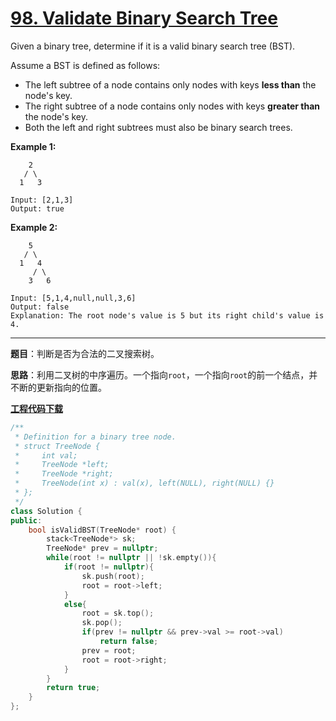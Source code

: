 # [98. Validate Binary Search Tree](https://leetcode.com/problems/validate-binary-search-tree/)

Given a binary tree, determine if it is a valid binary search tree (BST).

Assume a BST is defined as follows:

- The left subtree of a node contains only nodes with keys **less than** the node's key.
- The right subtree of a node contains only nodes with keys **greater than** the node's key.
- Both the left and right subtrees must also be binary search trees.

**Example 1:**

```
    2
   / \
  1   3

Input: [2,1,3]
Output: true
```

**Example 2:**

```
    5
   / \
  1   4
     / \
    3   6

Input: [5,1,4,null,null,3,6]
Output: false
Explanation: The root node's value is 5 but its right child's value is 4.
```

-----

**题目**：判断是否为合法的二叉搜索树。

**思路**：利用二叉树的中序遍历。一个指向`root`，一个指向`root`的前一个结点，并不断的更新指向的位置。

[**工程代码下载**](https://github.com/shenkh/leetcode)

```cpp
/**
 * Definition for a binary tree node.
 * struct TreeNode {
 *     int val;
 *     TreeNode *left;
 *     TreeNode *right;
 *     TreeNode(int x) : val(x), left(NULL), right(NULL) {}
 * };
 */
class Solution {
public:
    bool isValidBST(TreeNode* root) {
        stack<TreeNode*> sk;
        TreeNode* prev = nullptr;
        while(root != nullptr || !sk.empty()){
            if(root != nullptr){
                sk.push(root);
                root = root->left;
            }
            else{
                root = sk.top();
                sk.pop();
                if(prev != nullptr && prev->val >= root->val)
                    return false;
                prev = root;
                root = root->right;
            }
        }
        return true;
    }
};
```

